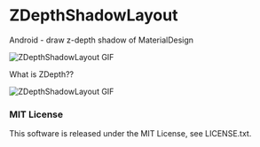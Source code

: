 ZDepthShadowLayout
==================

Android - draw z-depth shadow of MaterialDesign

![ZDepthShadowLayout GIF](https://github.com/ShogoMizumoto/ZDepthShadowLayout/blob/master/demo.gif)

What is ZDepth??

![ZDepthShadowLayout GIF](https://github.com/ShogoMizumoto/ZDepthShadowLayout/blob/master/shadow_zdepth.png)

### MIT License

This software is released under the MIT License, see LICENSE.txt.
